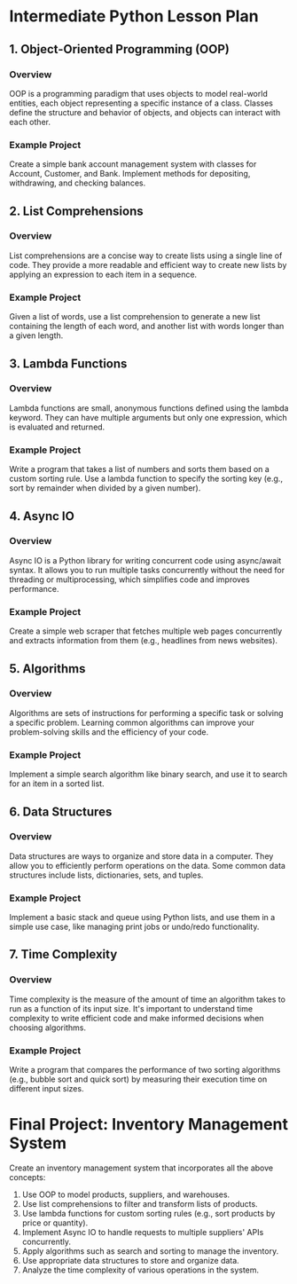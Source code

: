# Intermediate Python Lesson Plan

## 1. Object-Oriented Programming (OOP)

### Overview
OOP is a programming paradigm that uses objects to model real-world entities, each object representing a specific instance of a class. Classes define the structure and behavior of objects, and objects can interact with each other.

### Example Project
Create a simple bank account management system with classes for Account, Customer, and Bank. Implement methods for depositing, withdrawing, and checking balances.

## 2. List Comprehensions

### Overview
List comprehensions are a concise way to create lists using a single line of code. They provide a more readable and efficient way to create new lists by applying an expression to each item in a sequence.

### Example Project
Given a list of words, use a list comprehension to generate a new list containing the length of each word, and another list with words longer than a given length.

## 3. Lambda Functions

### Overview
Lambda functions are small, anonymous functions defined using the lambda keyword. They can have multiple arguments but only one expression, which is evaluated and returned.

### Example Project
Write a program that takes a list of numbers and sorts them based on a custom sorting rule. Use a lambda function to specify the sorting key (e.g., sort by remainder when divided by a given number).

## 4. Async IO

### Overview
Async IO is a Python library for writing concurrent code using async/await syntax. It allows you to run multiple tasks concurrently without the need for threading or multiprocessing, which simplifies code and improves performance.

### Example Project
Create a simple web scraper that fetches multiple web pages concurrently and extracts information from them (e.g., headlines from news websites).

## 5. Algorithms

### Overview
Algorithms are sets of instructions for performing a specific task or solving a specific problem. Learning common algorithms can improve your problem-solving skills and the efficiency of your code.

### Example Project
Implement a simple search algorithm like binary search, and use it to search for an item in a sorted list.

## 6. Data Structures

### Overview
Data structures are ways to organize and store data in a computer. They allow you to efficiently perform operations on the data. Some common data structures include lists, dictionaries, sets, and tuples.

### Example Project
Implement a basic stack and queue using Python lists, and use them in a simple use case, like managing print jobs or undo/redo functionality.

## 7. Time Complexity

### Overview
Time complexity is the measure of the amount of time an algorithm takes to run as a function of its input size. It's important to understand time complexity to write efficient code and make informed decisions when choosing algorithms.

### Example Project
Write a program that compares the performance of two sorting algorithms (e.g., bubble sort and quick sort) by measuring their execution time on different input sizes.

# Final Project: Inventory Management System

Create an inventory management system that incorporates all the above concepts:

1. Use OOP to model products, suppliers, and warehouses.
2. Use list comprehensions to filter and transform lists of products.
3. Use lambda functions for custom sorting rules (e.g., sort products by price or quantity).
4. Implement Async IO to handle requests to multiple suppliers' APIs concurrently.
5. Apply algorithms such as search and sorting to manage the inventory.
6. Use appropriate data structures to store and organize data.
7. Analyze the time complexity of various operations in the system.
